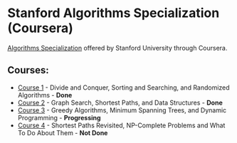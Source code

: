 # Stanford Algorithms Specialization (Coursera)

[Algorithms Specialization](https://www.coursera.org/specializations/algorithms) offered by Stanford University through Coursera.

## Courses:
* [Course 1](https://www.coursera.org/learn/algorithms-divide-conquer) - Divide and Conquer, Sorting and Searching, and Randomized Algorithms - **Done**
* [Course 2](https://www.coursera.org/learn/algorithms-graphs-data-structures) - Graph Search, Shortest Paths, and Data Structures - **Done**
* [Course 3](https://www.coursera.org/learn/algorithms-greedy) - Greedy Algorithms, Minimum Spanning Trees, and Dynamic Programming - **Progressing**
* [Course 4](https://www.coursera.org/learn/algorithms-npcomplete) - Shortest Paths Revisited, NP-Complete Problems and What To Do About Them - **Not Done**


